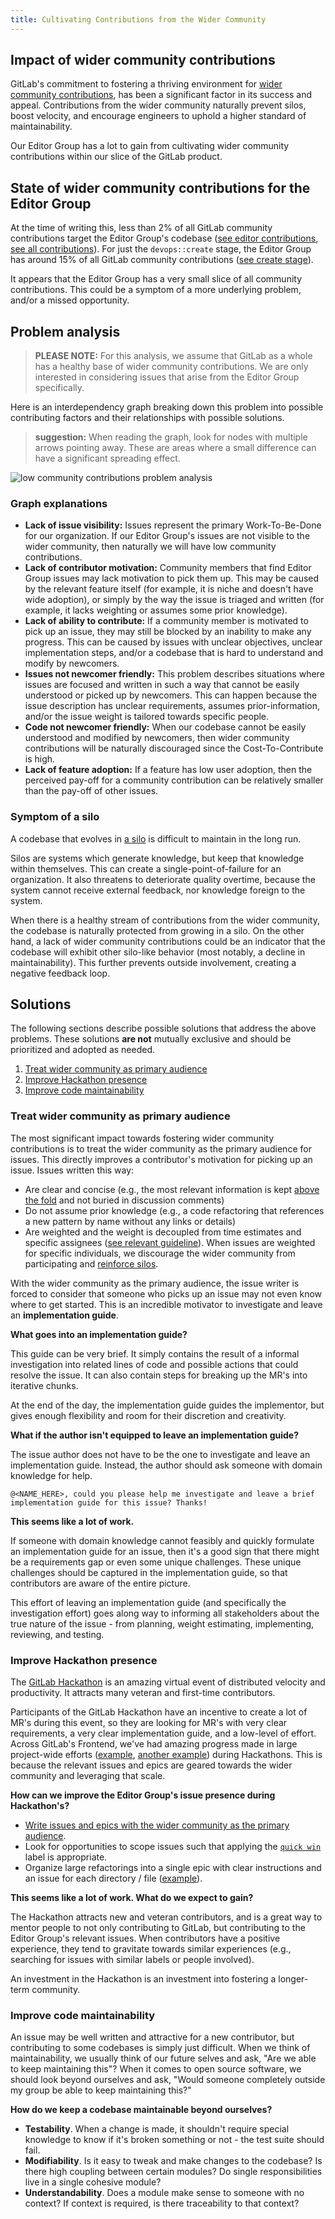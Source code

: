 ```yaml
---
title: Cultivating Contributions from the Wider Community
---
```


## Impact of wider community contributions

GitLab's commitment to fostering a thriving environment for [wider community contributions](https://about.gitlab.com/community/contribute/), has been a significant factor in its success and appeal. Contributions from the wider community naturally prevent silos, boost velocity, and encourage engineers to uphold a higher standard of maintainability.

Our Editor Group has a lot to gain from cultivating wider community contributions within our slice of the GitLab product.

## State of wider community contributions for the Editor Group

At the time of writing this, less than 2% of all GitLab community contributions target the Editor Group's codebase
([see editor contributions](https://gitlab.com/gitlab-org/gitlab/-/merge_requests?label_name%5B%5D=Community+contribution&label_name%5B%5D=group%3A%3Aeditor&scope=all&state=merged), [see all contributions](https://gitlab.com/gitlab-org/gitlab/-/merge_requests?scope=all&utf8=%E2%9C%93&state=merged&label_name[]=Community%20contribution)).
For just the `devops::create` stage, the Editor Group has around 15% of all GitLab community contributions ([see create stage](https://gitlab.com/gitlab-org/gitlab/-/merge_requests?scope=all&utf8=%E2%9C%93&state=merged&label_name[]=Community%20contribution&label_name[]=devops%3A%3Acreate)).

It appears that the Editor Group has a very small slice of all community contributions. This could be a symptom of a more underlying problem, and/or a missed opportunity.

## Problem analysis

> **PLEASE NOTE:** For this analysis, we assume that GitLab as a whole has a healthy base of wider community contributions. We are only interested in considering issues that arise from the Editor Group specifically.

Here is an interdependency graph breaking down this problem into possible contributing factors and their relationships with possible solutions.

> **suggestion:** When reading the graph, look for nodes with multiple arrows pointing away. These are areas where a small difference can have a significant spreading effect.

![low community contributions problem analysis](/images/engineering/devops/dev/create/remote-development/low_community_contributions_analysis.png)

### Graph explanations

- **Lack of issue visibility:** Issues represent the primary Work-To-Be-Done for our organization. If our Editor Group's issues are not visible to the wider community, then naturally we will have low community contributions.
- **Lack of contributor motivation:** Community members that find Editor Group issues may lack motivation to pick them up. This may be caused by the relevant feature itself (for example, it is niche and doesn't have wide adoption), or simply by the way the issue is triaged and written (for example, it lacks weighting or assumes some prior knowledge).
- **Lack of ability to contribute:** If a community member is motivated to pick up an issue, they may still be blocked by an inability to make any progress. This can be caused by issues with unclear objectives, unclear implementation steps, and/or a codebase that is hard to understand and modify by newcomers.
- **Issues not newcomer friendly:** This problem describes situations where issues are focused and written in such a way that cannot be easily understood or picked up by newcomers. This can happen because the issue description has unclear requirements, assumes prior-information, and/or the issue weight is tailored towards specific people.
- **Code not newcomer friendly:** When our codebase cannot be easily understood and modified by newcomers, then wider community contributions will be naturally discouraged since the Cost-To-Contribute is high.
- **Lack of feature adoption:** If a feature has low user adoption, then the perceived pay-off for a community contribution can be relatively smaller than the pay-off of other issues.

### Symptom of a silo

A codebase that evolves in [a silo](https://en.wikipedia.org/wiki/Information_silo) is difficult to maintain in the long run.

Silos are systems which generate knowledge, but keep that knowledge within themselves. This can create a single-point-of-failure for an organization. It also threatens to deteriorate quality overtime, because the system cannot receive external feedback, nor knowledge foreign to the system.

When there is a healthy stream of contributions from the wider community, the codebase is naturally protected from growing in a silo. On the other hand, a lack of wider community contributions could be an indicator that the codebase will exhibit other silo-like behavior (most notably, a decline in maintainability). This further prevents outside involvement, creating a negative feedback loop.

## Solutions

The following sections describe possible solutions that address the above problems. These solutions **are not** mutually exclusive and should be prioritized and adopted as needed.

1. [Treat wider community as primary audience](#treat-wider-community-as-primary-audience)
2. [Improve Hackathon presence](#improve-hackathon-presence)
3. [Improve code maintainability](#improve-code-maintainability)

### Treat wider community as primary audience

The most significant impact towards fostering wider community contributions is to treat the wider community as the primary audience for issues. This directly improves a contributor's motivation for picking up an issue. Issues written this way:

- Are clear and concise (e.g., the most relevant information is kept [above the fold](https://en.wikipedia.org/wiki/Above_the_fold) and not buried in discussion comments)
- Do not assume prior knowledge (e.g., a code refactoring that references a new pattern by name without any links or details)
- Are weighted and the weight is decoupled from time estimates and specific assignees ([see relevant guideline](https://docs.gitlab.com/ee/development/contributing/issue_workflow.html#issue-weight)). When issues are weighted for specific individuals, we discourage the wider community from participating and [reinforce silos](#symptom-of-a-silo).

With the wider community as the primary audience, the issue writer is forced to consider that someone who picks up an issue may not even know where to get started. This is an incredible motivator to investigate and leave an **implementation guide**.

**What goes into an implementation guide?**

This guide can be very brief. It simply contains the result of a informal investigation into related lines of code and possible actions that could resolve the issue. It can also contain steps for breaking up the MR's into iterative chunks.

At the end of the day, the implementation guide guides the implementor, but gives enough flexibility and room for their discretion and creativity.

**What if the author isn't equipped to leave an implementation guide?**

The issue author does not have to be the one to investigate and leave an implementation guide. Instead, the author should ask someone with domain knowledge for help.

```text
@<NAME_HERE>, could you please help me investigate and leave a brief implementation guide for this issue? Thanks!
```

**This seems like a lot of work.**

If someone with domain knowledge cannot feasibly and quickly formulate an implementation guide for an issue, then it's a good sign that there might be a requirements gap or even some unique challenges. These unique challenges should be captured in the implementation guide, so that contributors are aware of the entire picture.

This effort of leaving an implementation guide (and specifically the investigation effort) goes along way to informing all stakeholders about the true nature of the issue - from planning, weight estimating, implementing, reviewing, and testing.

### Improve Hackathon presence

The [GitLab Hackathon](https://about.gitlab.com/community/hackathon/) is an amazing virtual event of distributed velocity and productivity. It attracts many veteran and first-time contributors.

Participants of the GitLab Hackathon have an incentive to create a lot of MR's during this event, so they are looking for MR's with very clear requirements, a very clear implementation guide, and a low-level of effort. Across GitLab's Frontend, we've had amazing progress made in large project-wide efforts ([example](https://gitlab.com/groups/gitlab-org/-/epics/2412), [another example](https://gitlab.com/groups/gitlab-org/-/epics/956)) during Hackathons. This is because the relevant issues and epics are geared towards the wider community and leveraging that scale.

**How can we improve the Editor Group's issue presence during Hackathon's?**

- [Write issues and epics with the wider community as the primary audience](#treat-wider-community-as-primary-audience).
- Look for opportunities to scope issues such that applying the [`quick win`](https://gitlab.com/groups/gitlab-org/-/issues/?sort=created_date&state=opened&label_name%5B%5D=quick%20win&first_page_size=50) label is appropriate.
- Organize large refactorings into a single epic with clear instructions and an issue for each directory / file ([example](https://gitlab.com/groups/gitlab-org/-/epics/895)).

**This seems like a lot of work. What do we expect to gain?**

The Hackathon attracts new and veteran contributors, and is a great way to mentor people to not only contributing to GitLab, but contributing to the Editor Group's relevant issues. When contributors have a positive experience, they tend to gravitate towards similar experiences (e.g., searching for issues with similar labels or people involved).

An investment in the Hackathon is an investment into fostering a longer-term community.

### Improve code maintainability

An issue may be well written and attractive for a new contributor, but contributing to some codebases is simply just difficult. When we think of maintainability, we usually think of our future selves and ask, "Are we able to keep maintaining this"? When it comes to open source software, we should look beyond ourselves and ask, "Would someone completely outside my group be able to keep maintaining this?"

**How do we keep a codebase maintainable beyond ourselves?**

- **Testability**. When a change is made, it shouldn't require special knowledge to know if it's broken something or not - the test suite should fail.
- **Modifiability**. Is it easy to tweak and make changes to the codebase? Is there high coupling between certain modules? Do single responsibilities live in a single cohesive module?
- **Understandability**. Does a module make sense to someone with no context? If context is required, is there traceability to that context?
